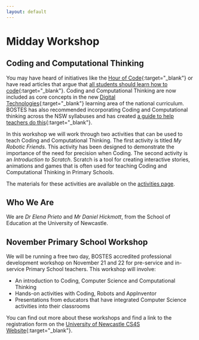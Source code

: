 ```yaml
---
layout: default
---
```


# Midday Workshop

## Coding and Computational Thinking

You may have heard of initiatives like the [Hour of Code](https://code.org/learn){:target="_blank"} or have read articles that argue that [all students should learn how to code](https://theconversation.com/an-education-for-the-21st-century-means-teaching-coding-in-schools-42046){:target="_blank"}.
Coding and Computational Thinking are now included as core concepts in the new [Digital Technologies](http://www.australiancurriculum.edu.au/technologies/digital-technologies/curriculum/f-10?layout=1){:target="_blank"} learning area of the national curriculum. 
BOSTES has also recommended incorporating Coding and Computational thinking across the NSW syllabuses and has created [a guide to help teachers do this](http://k6.boardofstudies.nsw.edu.au/wps/portal/go/science-and-technology/statement-on-coding){:target="_blank"}.

In this workshop we will work through two activities that can be used to teach Coding and Computational Thinking. 
The first activity is titled *My Robotic Friends*. This activity has been designed to demonstrate the importance of the need for precision when Coding.
The second activity is an *Introduction to Scratch*. 
Scratch is a tool for creating interactive stories, animations and games that is often used for teaching Coding and Computational Thinking in Primary Schools.

The materials for these activities are available on the [activities page](activities).

## Who We Are

We are *Dr Elena Prieto* and *Mr Daniel Hickmott*, from the School of Education at the University of Newcastle. 

## November Primary School Workshop

We will be running a free two day, BOSTES accredited professional development workshop on November 21 and 22 for pre-service and in-service Primary School teachers. This workshop will involve:

- An introduction to Coding, Computer Science and Computational Thinking
- Hands-on activities with Coding, Robots and AppInventor
- Presentations from educators that have integrated Computer Science activities into their classrooms

You can find out more about these workshops and find a link to the registration form on the [University of Newcastle CS4S Website](http://newcastle.edu.au/cs4s){:target="_blank"}. 
